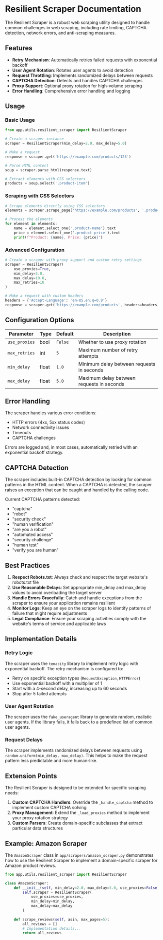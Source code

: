 # Resilient Scraper Documentation

The Resilient Scraper is a robust web scraping utility designed to handle common challenges in web scraping, including rate limiting, CAPTCHA detection, network errors, and anti-scraping measures.

## Features

- **Retry Mechanism**: Automatically retries failed requests with exponential backoff
- **User Agent Rotation**: Rotates user agents to avoid detection
- **Request Throttling**: Implements randomized delays between requests
- **CAPTCHA Detection**: Detects and handles CAPTCHA challenges
- **Proxy Support**: Optional proxy rotation for high-volume scraping
- **Error Handling**: Comprehensive error handling and logging

## Usage

### Basic Usage

```python
from app.utils.resilient_scraper import ResilientScraper

# Create a scraper instance
scraper = ResilientScraper(min_delay=2.0, max_delay=5.0)

# Make a request
response = scraper.get('https://example.com/products/123')

# Parse HTML content
soup = scraper.parse_html(response.text)

# Extract elements with CSS selectors
products = soup.select('.product-item')
```

### Scraping with CSS Selectors

```python
# Scrape elements directly using CSS selectors
elements = scraper.scrape_page('https://example.com/products', '.product-item')

# Process the elements
for element in elements:
    name = element.select_one('.product-name').text
    price = element.select_one('.product-price').text
    print(f"Product: {name}, Price: {price}")
```

### Advanced Configuration

```python
# Create a scraper with proxy support and custom retry settings
scraper = ResilientScraper(
    use_proxies=True,
    min_delay=3.0,
    max_delay=10.0,
    max_retries=10
)

# Make a request with custom headers
headers = {'Accept-Language': 'en-US,en;q=0.9'}
response = scraper.get('https://example.com/products', headers=headers)
```

## Configuration Options

| Parameter | Type | Default | Description |
|-----------|------|---------|-------------|
| `use_proxies` | bool | `False` | Whether to use proxy rotation |
| `max_retries` | int | `5` | Maximum number of retry attempts |
| `min_delay` | float | `1.0` | Minimum delay between requests in seconds |
| `max_delay` | float | `5.0` | Maximum delay between requests in seconds |

## Error Handling

The scraper handles various error conditions:

- HTTP errors (4xx, 5xx status codes)
- Network connectivity issues
- Timeouts
- CAPTCHA challenges

Errors are logged and, in most cases, automatically retried with an exponential backoff strategy.

## CAPTCHA Detection

The scraper includes built-in CAPTCHA detection by looking for common patterns in the HTML content. When a CAPTCHA is detected, the scraper raises an exception that can be caught and handled by the calling code.

Current CAPTCHA patterns detected:
- "captcha"
- "robot"
- "security check"
- "human verification"
- "are you a robot"
- "automated access"
- "security challenge"
- "human test"
- "verify you are human"

## Best Practices

1. **Respect Robots.txt**: Always check and respect the target website's robots.txt file
2. **Use Reasonable Delays**: Set appropriate min_delay and max_delay values to avoid overloading the target server
3. **Handle Errors Gracefully**: Catch and handle exceptions from the scraper to ensure your application remains resilient
4. **Monitor Logs**: Keep an eye on the scraper logs to identify patterns of failure that might require adjustments
5. **Legal Compliance**: Ensure your scraping activities comply with the website's terms of service and applicable laws

## Implementation Details

### Retry Logic

The scraper uses the `tenacity` library to implement retry logic with exponential backoff. The retry mechanism is configured to:

- Retry on specific exception types (`RequestException`, `HTTPError`)
- Use exponential backoff with a multiplier of 1
- Start with a 4-second delay, increasing up to 60 seconds
- Stop after 5 failed attempts

### User Agent Rotation

The scraper uses the `fake_useragent` library to generate random, realistic user agents. If the library fails, it falls back to a predefined list of common user agents.

### Request Delays

The scraper implements randomized delays between requests using `random.uniform(min_delay, max_delay)`. This helps to make the request pattern less predictable and more human-like.

## Extension Points

The Resilient Scraper is designed to be extended for specific scraping needs:

1. **Custom CAPTCHA Handlers**: Override the `_handle_captcha` method to implement custom CAPTCHA solving
2. **Proxy Management**: Extend the `_load_proxies` method to implement your proxy rotation strategy
3. **Custom Parsers**: Create domain-specific subclasses that extract particular data structures

## Example: Amazon Scraper

The `AmazonScraper` class in `app/scrapers/amazon_scraper.py` demonstrates how to use the Resilient Scraper to implement a domain-specific scraper for Amazon product reviews.

```python
from app.utils.resilient_scraper import ResilientScraper

class AmazonScraper:
    def __init__(self, min_delay=2.0, max_delay=5.0, use_proxies=False):
        self.scraper = ResilientScraper(
            use_proxies=use_proxies,
            min_delay=min_delay,
            max_delay=max_delay
        )
        
    def scrape_reviews(self, asin, max_pages=5):
        all_reviews = []
        # Implementation details...
        return all_reviews 